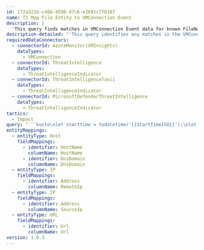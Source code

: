 ```yaml
---
id: 172a321b-c46b-4508-87c6-e2691c778107
name: TI Map File Entity to VMConnection Event
description: |
  'This query finds matches in VMConnection Event data for known FileName Indicators of Compromise from Threat Intelligence sources. FileName matches may produce false positives, so use this for hunting rather than real-time detection.'
description-detailed: "'This query identifies any matches in the VMConnection Event data that correspond to any known FileName Indicators of Compromise (IOC) from Threat Intelligence (TI) sources. \nSince file name matches may produce a significant amount of false positives, it is recommended to use this query for hunting purposes rather than for real-time detection.'\n"
requiredDataConnectors:
  - connectorId: AzureMonitor(VMInsights)
    dataTypes:
      - VMConnection
  - connectorId: ThreatIntelligence
    dataTypes:
      - ThreatIntelligenceIndicator
  - connectorId: ThreatIntelligenceTaxii
    dataTypes:
      - ThreatIntelligenceIndicator
  - connectorId: MicrosoftDefenderThreatIntelligence
    dataTypes:
      - ThreatIntelligenceIndicator
tactics:
  - Impact
query: "```kusto\nlet starttime = todatetime('{{StartTimeISO}}');\nlet endtime = todatetime('{{EndTimeISO}}');\nlet ioc_lookBack = 14d;\nThreatIntelligenceIndicator\n| where TimeGenerated >= ago(ioc_lookBack) and ExpirationDateTime > now()\n| summarize LatestIndicatorTime = arg_max(TimeGenerated, *) by IndicatorId\n| where Active == true\n| where isnotempty(FileName)\n| extend TI_ProcessEntity = tostring(split(FileName, \".\")[-2])\n// using innerunique to keep perf fast and result set low, we only need one match to indicate potential malicious activity that needs to be investigated\n| join kind=innerunique (\n  VMConnection \n  | where TimeGenerated between(starttime..endtime)\n  | where isnotempty(ProcessName)\n  | extend VMConnection_TimeGenerated = TimeGenerated\n)\non $left.TI_ProcessEntity == $right.ProcessName\n| where VMConnection_TimeGenerated < ExpirationDateTime\n| summarize VMConnection_TimeGenerated = arg_max(VMConnection_TimeGenerated, *) by IndicatorId, ProcessName\n| project VMConnection_TimeGenerated, Description, ActivityGroupNames, IndicatorId, ThreatType, Url, ExpirationDateTime, ConfidenceScore,\nFileName, Computer, Direction, SourceIp, DestinationIp, RemoteIp, DestinationPort, Protocol\n| extend timestamp = VMConnection_TimeGenerated, HostName = split(Computer, '.', 0)[0], DnsDomain = strcat_array(array_slice(split(Computer, '.'), 1, -1), '.')\n| extend Host_0_HostName = HostName\n| extend Host_0_DnsDomain = DnsDomain\n| extend IP_0_Address = RemoteIp\n| extend IP_1_Address = SourceIp\n| extend URL_0_Url = Url\n```"
entityMappings:
  - entityType: Host
    fieldMappings:
      - identifier: HostName
        columnName: HostName
      - identifier: DnsDomain
        columnName: DnsDomain
  - entityType: IP
    fieldMappings:
      - identifier: Address
        columnName: RemoteIp
  - entityType: IP
    fieldMappings:
      - identifier: Address
        columnName: SourceIp
  - entityType: URL
    fieldMappings:
      - identifier: Url
        columnName: Url
version: 1.0.3
---
```


